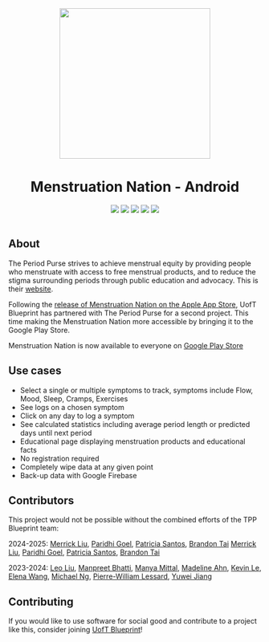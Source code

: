 <div align="center">
  <img src="https://user-images.githubusercontent.com/75044178/221384329-57ae1471-d0bc-4e89-91ef-cfc98395ebf6.png" width="300" height="300">
  <h1>Menstruation Nation - Android </h1>
  <img src="https://badgen.net/badge/Kotlin/1.6.10/green?icon=github"/>
  <img src="https://badgen.net/github/checks/uoftblueprint/the-period-purse-2023/develop"/>
  <img src="https://badgen.net/github/issues/uoftblueprint/the-period-purse-2023"/>
  <img src="https://badgen.net/github/merged-prs/uoftblueprint/the-period-purse-2023"/>
  <img src="https://badgen.net/github/last-commit/uoftblueprint/the-period-purse-2023/develop"/>
  <br></br>
</div>

## About

The Period Purse strives to achieve menstrual equity by providing people who menstruate with access to free menstrual products, and to reduce the stigma surrounding periods through public education and advocacy. This is their [website](https://www.theperiodpurse.com/).

Following the [release of Menstruation Nation on the Apple App Store](https://apps.apple.com/app/id1621201647), UofT Blueprint has partnered with The Period Purse for a second project. This time making the Menstruation Nation more accessible by bringing it to the Google Play Store.

Menstruation Nation is now available to everyone on [Google Play Store](https://play.google.com/store/apps/details?id=com.tpp.theperiodpurse&gl=CA)

## Use cases

- Select a single or multiple symptoms to track, symptoms include Flow, Mood, Sleep, Cramps, Exercises
- See logs on a chosen symptom
- Click on any day to log a symptom
- See calculated statistics including average period length or predicted days until next period
- Educational page displaying menstruation products and educational facts
- No registration required
- Completely wipe data at any given point
- Back-up data with Google Firebase

## Contributors

This project would not be possible without the combined efforts of the TPP Blueprint team:

2024-2025:
[Merrick Liu](https://github.com/merrickliu888), [Paridhi Goel](https://github.com/paridhi26), [Patricia Santos](https://github.com/santoaast), [Brandon Tai](https://github.com/BrandonT310442)
[Merrick Liu](https://github.com/merrickliu888), [Paridhi Goel](https://github.com/paridhi26), [Patricia Santos](https://github.com/santoaast), [Brandon Tai](https://github.com/BrandonT310442)

2023-2024:
[Leo Liu](https://github.com/leowrites), [Manpreet Bhatti](https://github.com/Manpreet-Bhatti), [Manya Mittal](https://github.com/manya-mittal), [Madeline Ahn](https://github.com/madelahn), [Kevin Le](https://github.com/kevinle623), [Elena Wang](https://github.com/elenawzy), [Michael Ng](https://github.com/michaelng0107), [Pierre-William Lessard](https://github.com/PierreLessard), [Yuwei Jiang](https://github.com/Jyw5599)

## Contributing

If you would like to use software for social good and contribute to a project like this, consider joining [UofT Blueprint](https://uoftblueprint.org/#/)!
